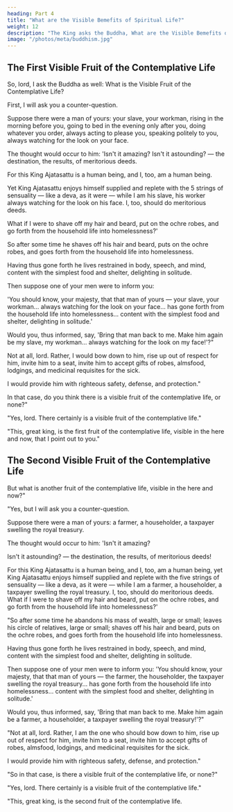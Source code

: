 ```yaml
---
heading: Part 4
title: "What are the Visible Bemefits of Spiritual Life?"
weight: 12
description: "The King asks the Buddha, What are the Visible Bemefits of Spiritual Life?"
image: "/photos/meta/buddhism.jpg"
---
```



## The First Visible Fruit of the Contemplative Life

So, lord, I ask the Buddha as well: What is the Visible Fruit of the Contemplative Life?

<!-- There are these common craftsmen: elephant-trainers, horse-trainers, charioteers, archers, standard bearers, camp marshals, supply corps officers, high royal officers, commandos, military heroes, armor-clad warriors, leather-clad warriors, domestic slaves, confectioners, barbers, bath attendants, cooks, garland-makers, laundrymen, weavers, basket-makers, potters, calculators, accountants, and any other common craftsmen of a similar sort. They live off the fruits of their crafts, visible in the here and now. They give pleasure and refreshment to themselves, to their parents, wives, and children, to their friends and colleagues. They put in place an excellent presentation of offerings to brahmans and contemplatives, leading to heaven, resulting in happiness, conducive to a heavenly rebirth. Is it possible, lord, to point out a similar fruit of the contemplative life, visible in the here and now?" -->

First, I will ask you a counter-question.

Suppose there were a man of yours: your slave, your workman, rising in the morning before you, going to bed in the evening only after you, doing whatever you order, always acting to please you, speaking politely to you, always watching for the look on your face. 


The thought would occur to him: 'Isn't it amazing? Isn't it astounding? — the destination, the results, of meritorious deeds. 

For this King Ajatasattu is a human being, and I, too, am a human being.

Yet King Ajatasattu enjoys himself supplied and replete with the 5 strings of sensuality — like a deva, as it were — while I am his slave, his worker  always watching for the look on his face. I, too, should do meritorious deeds.

What if I were to shave off my hair and beard, put on the ochre robes, and go forth from the household life into homelessness?'

So after some time he shaves off his hair and beard, puts on the ochre robes, and goes forth from the household life into homelessness. 

Having thus gone forth he lives restrained in body, speech, and mind, content with the simplest food and shelter, delighting in solitude. 

Then suppose one of your men were to inform you: 

'You should know, your majesty, that that man of yours — your slave, your workman... always watching for the look on your face... has gone forth from the household life into homelessness... content with the simplest food and shelter, delighting in solitude.' 

Would you, thus informed, say, 'Bring that man back to me. Make him again be my slave, my workman... always watching for the look on my face!'?"



Not at all, lord. Rather, I would bow down to him, rise up out of respect for him, invite him to a seat, invite him to accept gifts of robes, almsfood, lodgings, and medicinal requisites for the sick.

I would provide him with righteous safety, defense, and protection."


In that case, do you think there is a visible fruit of the contemplative life, or none?"

"Yes, lord. There certainly is a visible fruit of the contemplative life."

"This, great king, is the first fruit of the contemplative life, visible in the here and now, that I point out to you."

## The Second Visible Fruit of the Contemplative Life

But what is another fruit of the contemplative life, visible in the here and now?"

"Yes, but I will ask you a counter-question. 

Suppose there were a man of yours: a farmer, a householder, a taxpayer swelling the royal treasury. 

The thought would occur to him: 'Isn't it amazing? 

Isn't it astounding? — the destination, the results, of meritorious deeds! 

For this King Ajatasattu is a human being, and I, too, am a human being, yet King Ajatasattu enjoys himself supplied and replete with the five strings of sensuality — like a deva, as it were — while I am a farmer, a householder, a taxpayer swelling the royal treasury. I, too, should do meritorious deeds. What if I were to shave off my hair and beard, put on the ochre robes, and go forth from the household life into homelessness?'

"So after some time he abandons his mass of wealth, large or small; leaves his circle of relatives, large or small; shaves off his hair and beard, puts on the ochre robes, and goes forth from the household life into homelessness. 

Having thus gone forth he lives restrained in body, speech, and mind, content with the simplest food and shelter, delighting in solitude. 

Then suppose one of your men were to inform you: 'You should know, your majesty, that that man of yours — the farmer, the householder, the taxpayer swelling the royal treasury... has gone forth from the household life into homelessness... content with the simplest food and shelter, delighting in solitude.' 

Would you, thus informed, say, 'Bring that man back to me. Make him again be a farmer, a householder, a taxpayer swelling the royal treasury!'?"

"Not at all, lord. Rather, I am the one who should bow down to him, rise up out of respect for him, invite him to a seat, invite him to accept gifts of robes, almsfood, lodgings, and medicinal requisites for the sick. 

I would provide him with righteous safety, defense, and protection."

"So in that case, is there a visible fruit of the contemplative life, or none?"

"Yes, lord. There certainly is a visible fruit of the contemplative life."

"This, great king, is the second fruit of the contemplative life.


